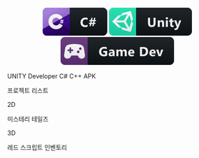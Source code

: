 <p align="center">
  <img src="languages/csharp.svg" alt="C#" style="vertical-align:top margin:6px 4px">
    <img src="languages/unity.svg" alt="C#" style="vertical-align:top margin:6px 4px">
   <img src="languages/gamedev.svg" alt="C#" style="vertical-align:top margin:6px 4px">
</p>

 
 UNITY Developer C# C++ APK

 프로젝트 리스트

 2D

 미스테리 테일즈

 3D

 레드 스크립트
 인벤토리

<!--
**digintobay/digintobay** is a ✨ _special_ ✨ repository because its `README.md` (this file) appears on your GitHub profile.
 <a href="#">
    <img src="help/badge1.svg" alt="example badge" style="vertical-align:top margin:6px 4px">
  </a>  
Here are some ideas to get you started:

- 🔭 I’m currently working on ...
- 🌱 I’m currently learning ...
- 👯 I’m looking to collaborate on ...
- 🤔 I’m looking for help with ...
- 💬 Ask me about ...
- 📫 How to reach me: ...
- 😄 Pronouns: ...
- ⚡ Fun fact: ...
-->
